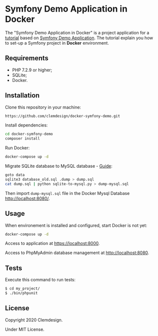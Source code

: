 Symfony Demo Application in Docker
==================================

The "Symfony Demo Application in Docker" is a project application for a [tutorial][2] based on [Symfony Demo Application][1].
The tutorial explain you how to set-up a Symfony project in **Docker** environment. 

Requirements
------------

  * PHP 7.2.9 or higher;
  * SQLite;
  * Docker.

Installation
------------

Clone this repository in your machine:

```bash
https://github.com/clemdesign/docker-symfony-demo.git
```

Install dependencies:

```bash
cd docker-symfony-demo
composer install
```

Run Docker:

```bash
docker-compose up -d
```

Migrate SQLite database to MySQL database - [Guide][3]:

```bash
goto data
sqlite3 database_old.sql .dump > dump.sql
cat dump.sql | python sqlite-to-mysql.py > dump-mysql.sql
```

Then import `dump-mysql.sql` file in the Docker Mysql Database <http://localhost:8080/>.


Usage
-----

When environement is installed and configured, start Docker is not yet:

```bash
docker-compose up -d
```

Access to application at <https://localhost:8000>.

Access to PhpMyAdmin database management at <http://localhost:8080>.

Tests
-----

Execute this command to run tests:

```bash
$ cd my_project/
$ ./bin/phpunit
```

License
-------

Copyright 2020 Clemdesign.

Under MIT License.

[1]: https://github.com/symfony/demo
[2]: https://clemdesign.fr/blog/2020/docker-configurer-un-projet-symfony-partie-1-deployer-php-fpm-et-nginx
[3]: https://clemdesign.fr/blog/2020/docker-configurer-un-projet-symfony-partie-3-migrer-une-base-sqlite-vers-mysql
